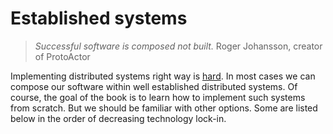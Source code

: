 # Established systems

> *Successful software is composed not built.*
 Roger Johansson, creator of ProtoActor

Implementing distributed systems right way is [hard](https://ferd.ca/lessons-learned-while-working-on-large-scale-server-software.html). In most cases we can compose our software within well established distributed systems. Of course, the goal of the book is to learn how to implement such systems from scratch. But we should be familiar with other options. Some are listed below in the order of decreasing technology lock-in.

